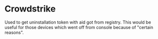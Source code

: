 # Crowdstrike
Used to get uninstallation token with aid got from registry. This would be useful for those devices which went off from console because of "certain reasons".
